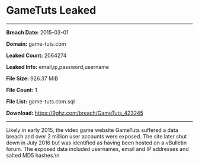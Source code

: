 # GameTuts Leaked

------------
**Breach Date:** 2015-03-01

**Domain:** game-tuts.com

**Leaked Count:** 2064274

**Leaked Info:** email,ip,password,username

**File Size:** 926.37 MiB

**File Count:** 1

**File List:** game-tuts.com.sql

**Download:** https://9ghz.com/breach/GameTuts_423245

------------
Likely in early 2015, the video game website GameTuts suffered a data breach and over 2 million user accounts were exposed. The site later shut down in July 2016 but was identified as having been hosted on a vBulletin forum. The exposed data included usernames, email and IP addresses and salted MD5 hashes.\n
